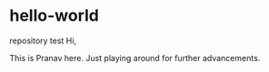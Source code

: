 # hello-world
repository test
Hi,

This is Pranav here. Just playing around for further advancements.
